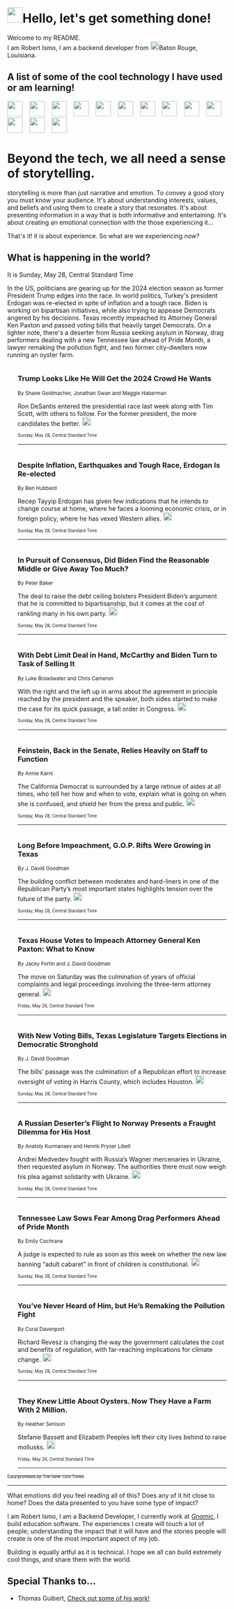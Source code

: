 <h1><img src="https://emojis.slackmojis.com/emojis/images/1643514375/3493/hot-coffee.gif?1643514375" width="35"/>Hello, let's get something done!</h1>

<p>Welcome to my README.<br/>
I am Robert Ismo, I am a backend developer from <img src="https://emojis.slackmojis.com/emojis/images/1638395689/50435/moulin_rouge.png?1638395689" width="20"/>Baton Rouge, Louisiana.</p>
<h2>A list of some of the cool technology I have used or am learning!</h2>
<p>
<img src="https://emojis.slackmojis.com/emojis/images/1643516091/21142/meow_bongotap.gif?1643516091" width="35" alt="">
<img src="https://img.shields.io/badge/Favorite%20Frontend%20Framework-SvelteKit-f83903" alt="">
<img src="https://img.shields.io/badge/Second%20Favorite-Vue-40b581" alt="">
<img src="https://img.shields.io/badge/Most%20Used%20Runtime-Nodejs-78b061" alt="">
<img src="https://emojis.slackmojis.com/emojis/images/1643517416/34482/fire.gif?1643517416" width="35" alt="">
<img src="https://img.shields.io/badge/Javascript%20But%20Better-Typescript-0078ca" alt="">
<img src="https://img.shields.io/badge/Favorite%20Language-Elixir-3e244d" alt="">
<img src="https://img.shields.io/badge/Containerize%20Everything-Docker-6ac9ef" alt="">
<img src="https://emojis.slackmojis.com/emojis/images/1643514596/5999/meow_party.gif?1643514596" width="35" alt="">
<img src="https://img.shields.io/badge/API%20Love%20Language-Graphql-de32a5" alt="">
<img src="https://img.shields.io/badge/Our%20Favorite%20Version%20Controller-Git-e94f33" alt="">
<img src="https://img.shields.io/badge/Favorite%20Database-Redis-d42d1d" alt="">
<img src="https://emojis.slackmojis.com/emojis/images/1643514559/5584/deployparrot.gif?1643514559" width="35" alt="">
<img src="https://img.shields.io/badge/Container%20Interstate-RabbitMQ-f66200" alt="">
<img src="https://img.shields.io/badge/Gotta%20Learn-Kubernetes-316adf" alt="">
<img src="https://img.shields.io/badge/Really%20Mature%20Now-WASM-654fef" alt="">
<img src="https://emojis.slackmojis.com/emojis/images/1666642497/61942/dance_vibe.gif?1666642497" width="35" alt="">
<img src="https://img.shields.io/badge/For%20My%20M1-ARM64-657d96" alt="">
<img src="https://img.shields.io/badge/Loving%20This%20So%20Much-TailwindCSS-17bcb5" alt="">
<img src="https://img.shields.io/badge/Cool%20Build%20Tool-Vite-f9cb24" alt="">
<img src="https://emojis.slackmojis.com/emojis/images/1669231376/62819/working-on-it.gif?1669231376" width="35" alt="">
<img src="https://img.shields.io/badge/Fun%20and%20Easy%20Database-MongoDB-5f8c49" alt="">
<img src="https://img.shields.io/badge/JS%20Life%20Support-NPM-c73737" alt="">
<img src="https://img.shields.io/badge/I%20Liked%20It-DynamoDB-0073b9" alt="">
<img src="https://emojis.slackmojis.com/emojis/images/1643514045/46/question.gif?1643514045" width="35" alt="">
<img src="https://img.shields.io/badge/cool-React-60d6f9" alt="">
<img src="https://img.shields.io/badge/Future%20Big%20Project-Lambda-f37e00" alt="">
<img src="https://img.shields.io/badge/NPM%20But%20Better-PNPM-f1aa07" alt="">
<img src="https://emojis.slackmojis.com/emojis/images/1643514943/9662/fbwow.gif?1643514943" width="35" alt="">
<img src="https://img.shields.io/badge/First%20Language-C-662079" alt="">
<img src="https://img.shields.io/badge/Where%20I%20Deploy%20Frontend-Vercel-000000" alt="">
<img src="https://img.shields.io/badge/Who%20Does%20not%20Want%20an%20App-Swift-f9492a" alt="">
<img src="https://emojis.slackmojis.com/emojis/images/1643514058/151/javascript.png?1643514058" width="35" alt="">
<img src="https://img.shields.io/badge/cool-Python-fbd542" alt="">
<img src="https://img.shields.io/badge/Favorite%20Something-Stripe-656cdc" alt="">
<img src="https://img.shields.io/badge/Of%20Course-HTML5-ed6327" alt="">
<img src="https://emojis.slackmojis.com/emojis/images/1660415405/60731/bomb.gif?1660415405" width="35" alt="">
<img src="https://img.shields.io/badge/hate-CSS-2964ec" alt="">
<img src="https://img.shields.io/badge/Learning-CircleCI-141215" alt="">
<img src="https://img.shields.io/badge/Learning-Rust-fbbb3b" alt="">
<img src="https://emojis.slackmojis.com/emojis/images/1660415397/60712/writing-hand.gif?1660415397" width="35" alt="">
<img src="https://img.shields.io/badge/Dev%20Browser%20of%20Choice-Firefox-cc4e26" alt="">
<img src="https://img.shields.io/badge/Recoverying%20From%20Windows-UNIX-1781e3" alt="">
<img src="https://img.shields.io/badge/LOVE-LogSeq-90c1c2" alt="">
<img src="https://emojis.slackmojis.com/emojis/images/1643514066/223/kirby.gif?1643514066" width="35" alt="">
<img src="https://img.shields.io/badge/Daily%20Driver-MacOS-e6e6e8" alt="">
<img src="https://img.shields.io/badge/Git%20Server-Github-000000" alt="">
<img src="https://img.shields.io/badge/enjoyable-EC2-f17428" alt="">
<img src="https://emojis.slackmojis.com/emojis/images/1643514239/2069/excited.gif?1643514239" width="35" alt="">
</p>
<h1>Beyond the tech, we all need a sense of storytelling.</h1>
<p>storytelling is more than just narrative and emotion. To convey a good story you must know your audience. It's about understanding interests, values, and beliefs and using them to create a story that resonates. It's about presenting information in a way that is both informative and entertaining. It's about creating an emotional connection with the those experiencing it...</p>
<p>That's it! it is about experience. So what are we experiencing now?</p>
<h2>What is happening in the world?</h2>
<p>It is Sunday, May 28, Central Standard Time</p>
<p>
In the US, politicians are gearing up for the 2024 election season as former President Trump edges into the race. In world politics, Turkey&#39;s president Erdogan was re-elected in spite of inflation and a tough race. Biden is working on bipartisan initiatives, while also trying to appease Democrats angered by his decisions. Texas recently impeached its Attorney General Ken Paxton and passed voting bills that heavily target Democrats. On a lighter note, there&#39;s a deserter from Russia seeking asylum in Norway, drag performers dealing with a new Tennessee law ahead of Pride Month, a lawyer remaking the pollution fight, and two former city-dwellers now running an oyster farm.</p>
<ol>
<img src="https://img.shields.io/badge/-us-blue" alt="">
<h3>Trump Looks Like He Will Get the 2024 Crowd He Wants</h3>
<sub>By Shane Goldmacher, Jonathan Swan and Maggie Haberman</sub>
<p>Ron DeSantis entered the presidential race last week along with Tim Scott, with others to follow. For the former president, the more candidates the better.  <a href="https://nyti.ms/3qcZOn0"><img src="https://developer.nytimes.com/files/poweredby_nytimes_30b.png?v=1583354208352" height="20"></a></p>
<sub><sub>Sunday, May 28, Central Standard Time</sub></sub>
<hr/>
<img src="https://img.shields.io/badge/-world-blue" alt="">
<h3>Despite Inflation, Earthquakes and Tough Race, Erdogan Is Re-elected</h3>
<sub>By Ben Hubbard</sub>
<p>Recep Tayyip Erdogan has given few indications that he intends to change course at home, where he faces a looming economic crisis, or in foreign policy, where he has vexed Western allies.  <a href="https://nyti.ms/3IL0WES"><img src="https://developer.nytimes.com/files/poweredby_nytimes_30b.png?v=1583354208352" height="20"></a></p>
<sub><sub>Sunday, May 28, Central Standard Time</sub></sub>
<hr/>
<img src="https://img.shields.io/badge/-us-blue" alt="">
<h3>In Pursuit of Consensus, Did Biden Find the Reasonable Middle or Give Away Too Much?</h3>
<sub>By Peter Baker</sub>
<p>The deal to raise the debt ceiling bolsters President Biden’s argument that he is committed to bipartisanship, but it comes at the cost of rankling many in his own party.  <a href="https://nyti.ms/3MEP0FB"><img src="https://developer.nytimes.com/files/poweredby_nytimes_30b.png?v=1583354208352" height="20"></a></p>
<sub><sub>Sunday, May 28, Central Standard Time</sub></sub>
<hr/>
<img src="https://img.shields.io/badge/-us-blue" alt="">
<h3>With Debt Limit Deal in Hand, McCarthy and Biden Turn to Task of Selling It</h3>
<sub>By Luke Broadwater and Chris Cameron</sub>
<p>With the right and the left up in arms about the agreement in principle reached by the president and the speaker, both sides started to make the case for its quick passage, a tall order in Congress.  <a href="https://nyti.ms/3WFyWb7"><img src="https://developer.nytimes.com/files/poweredby_nytimes_30b.png?v=1583354208352" height="20"></a></p>
<sub><sub>Sunday, May 28, Central Standard Time</sub></sub>
<hr/>
<img src="https://img.shields.io/badge/-us-blue" alt="">
<h3>Feinstein, Back in the Senate, Relies Heavily on Staff to Function</h3>
<sub>By Annie Karni</sub>
<p>The California Democrat is surrounded by a large retinue of aides at all times, who tell her how and when to vote, explain what is going on when she is confused, and shield her from the press and public.  <a href="https://nyti.ms/3MG16hE"><img src="https://developer.nytimes.com/files/poweredby_nytimes_30b.png?v=1583354208352" height="20"></a></p>
<sub><sub>Sunday, May 28, Central Standard Time</sub></sub>
<hr/>
<img src="https://img.shields.io/badge/-us-blue" alt="">
<h3>Long Before Impeachment, G.O.P. Rifts Were Growing in Texas</h3>
<sub>By J. David Goodman</sub>
<p>The building conflict between moderates and hard-liners in one of the Republican Party’s most important states highlights tension over the future of the party.  <a href="https://nyti.ms/3oIVsmW"><img src="https://developer.nytimes.com/files/poweredby_nytimes_30b.png?v=1583354208352" height="20"></a></p>
<sub><sub>Sunday, May 28, Central Standard Time</sub></sub>
<hr/>
<img src="https://img.shields.io/badge/-us-blue" alt="">
<h3>Texas House Votes to Impeach Attorney General Ken Paxton: What to Know</h3>
<sub>By Jacey Fortin and J. David Goodman</sub>
<p>The move on Saturday was the culmination of years of official complaints and legal proceedings involving the three-term attorney general.  <a href="https://nyti.ms/3N1lPhz"><img src="https://developer.nytimes.com/files/poweredby_nytimes_30b.png?v=1583354208352" height="20"></a></p>
<sub><sub>Friday, May 26, Central Standard Time</sub></sub>
<hr/>
<img src="https://img.shields.io/badge/-us-blue" alt="">
<h3>With New Voting Bills, Texas Legislature Targets Elections in Democratic Stronghold</h3>
<sub>By J. David Goodman</sub>
<p>The bills’ passage was the culmination of a Republican effort to increase oversight of voting in Harris County, which includes Houston.  <a href="https://nyti.ms/45xWWRI"><img src="https://developer.nytimes.com/files/poweredby_nytimes_30b.png?v=1583354208352" height="20"></a></p>
<sub><sub>Sunday, May 28, Central Standard Time</sub></sub>
<hr/>
<img src="https://img.shields.io/badge/-world-blue" alt="">
<h3>A Russian Deserter’s Flight to Norway Presents a Fraught Dilemma for His Host</h3>
<sub>By Anatoly Kurmanaev and Henrik Pryser Libell</sub>
<p>Andrei Medvedev fought with Russia’s Wagner mercenaries in Ukraine, then requested asylum in Norway. The authorities there must now weigh his plea against solidarity with Ukraine.  <a href="https://nyti.ms/3MG16OG"><img src="https://developer.nytimes.com/files/poweredby_nytimes_30b.png?v=1583354208352" height="20"></a></p>
<sub><sub>Sunday, May 28, Central Standard Time</sub></sub>
<hr/>
<img src="https://img.shields.io/badge/-us-blue" alt="">
<h3>​Tennessee Law Sows Fear Among Drag Performers Ahead of Pride Month</h3>
<sub>By Emily Cochrane</sub>
<p>A judge is expected to rule as soon as this week on whether the new law banning “adult cabaret” in front of children is constitutional.  <a href="https://nyti.ms/3WCMzba"><img src="https://developer.nytimes.com/files/poweredby_nytimes_30b.png?v=1583354208352" height="20"></a></p>
<sub><sub>Sunday, May 28, Central Standard Time</sub></sub>
<hr/>
<img src="https://img.shields.io/badge/-climate-blue" alt="">
<h3>You’ve Never Heard of Him, but He’s Remaking the Pollution Fight</h3>
<sub>By Coral Davenport</sub>
<p>Richard Revesz is changing the way the government calculates the cost and benefits of regulation, with far-reaching implications for climate change.  <a href="https://nyti.ms/3WGbACA"><img src="https://developer.nytimes.com/files/poweredby_nytimes_30b.png?v=1583354208352" height="20"></a></p>
<sub><sub>Sunday, May 28, Central Standard Time</sub></sub>
<hr/>
<img src="https://img.shields.io/badge/-realestate-blue" alt="">
<h3>They Knew Little About Oysters. Now They Have a Farm With 2 Million.</h3>
<sub>By Heather Senison</sub>
<p>Stefanie Bassett and Elizabeth Peeples left their city lives behind to raise mollusks.  <a href="https://nyti.ms/43sJVXS"><img src="https://developer.nytimes.com/files/poweredby_nytimes_30b.png?v=1583354208352" height="20"></a></p>
<sub><sub>Friday, May 26, Central Standard Time</sub></sub>
<hr/>
</ol>
<a href="https://developer.nytimes.com"><sub><sub>Data provided by The New York Times</sub></sub></a>
<hr/>
<p>What emotions did you feel reading all of this? Does any of it hit close to home? Does the data presented to you have some type of impact?</p>
<p>I am Robert Ismo, I am a Backend Developer, I currently work at <a href="https://gnomic.education/">Gnomic</a>, I build education software. The experiences I create will touch a lot of people; understanding the impact that it will have and the stories people will create is one of the most important aspect of my job.</p>
<p>Building is equally artful as it is technical. I hope we all can build extremely cool things, and share them with the world.</p>
<h2>Special Thanks to...</h2>
<ul>
<li>Thomas Guibert, <a href="https://github.com/thmsgbrt/thmsgbrt">Check out some of his work!</a></li>
</ul>